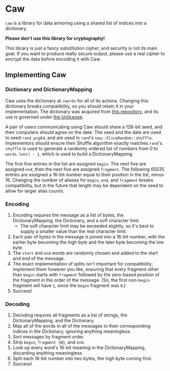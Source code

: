 # Caw

`caw` is a library for data armoring using a shared list of indices into a dictionary.

**Please don't use this library for cryptography!**

This library is just a fancy substitution cipher, and security is not its main goal. If you want to produce really secure output, please use a real cipher to encrypt the data before encoding it with Caw.

## Implementing Caw

### Dictionary and DictionaryMapping

Caw uses the dictionary at `/words` for all of its actions. Changing this dictionary breaks compatibility, so you should retain it in your implementation. The dictionary was acquired from [this repository](https://github.com/dwyl/english-words), and its use is governed under [the Unlicense](https://unlicense.org/).

A pair of users communicating using Caw should share a 128-bit seed, and their computers should agree on the date. The seed and the date are used to seed `rand_pcg64`, and are used in `rand`'s `seq::SliceRandom::shuffle`. Implementors should ensure their Shuffle algorithm exactly matches `rand`'s. `shuffle` is used to generate a randomly ordered list of numbers from 0 to `words.len() - 1`, which is used to build a DictionaryMapping.

The first five entries in the list are assigned `begin`. The next five are assigned `end`, then the next five are assigned `fragment`. The following 65535 entries are assigned a 16-bit number equal to their position in the list, minus 16. Changing the number of aliases for `begin`, `end`, and `fragment` breaks compatibility, but in the future that length may be dependent on the seed to allow for larger alias counts.

### Encoding

1. Encoding requires the message as a list of bytes, the DictionaryMapping, the Dictionary, and a soft character limit.
   * The soft character limit may be exceeded slightly, so it's best to supply a smaller value than the real character limit.
3. Each pair of bytes in the message is joined into a 16-bit number, with the earlier byte becoming the high byte and the later byte becoming the low byte.
4. The `start` and `end` words are randomly chosen and added to the start and end of the message.
5. The exact implementation of splits isn't important for compatibility; implement them however you like, ensuring that every fragment other than `begin` starts with `fragment` followed by the zero-based position of the fragment in the order of the message. (So, the first non-`begin` fragment will have `1`, since the `begin` fragment was `0`.)
6. Success!

### Decoding

1. Decoding requires all fragments as a list of strings, the DictionaryMapping, and the Dictionary.
2. Map all of the words in all of the messages to their corresponding indices in the Dictionary, ignoring anything meaningless.
3. Sort messages by fragment order.
4. Strip `begin`, `fragment {N}`, and `end`.
5. Look up every word's 16-bit meaning in the DictionaryMapping, discarding anything meaningless.
6. Split each 16-bit number into two bytes, the high byte coming first.
7. Success!
